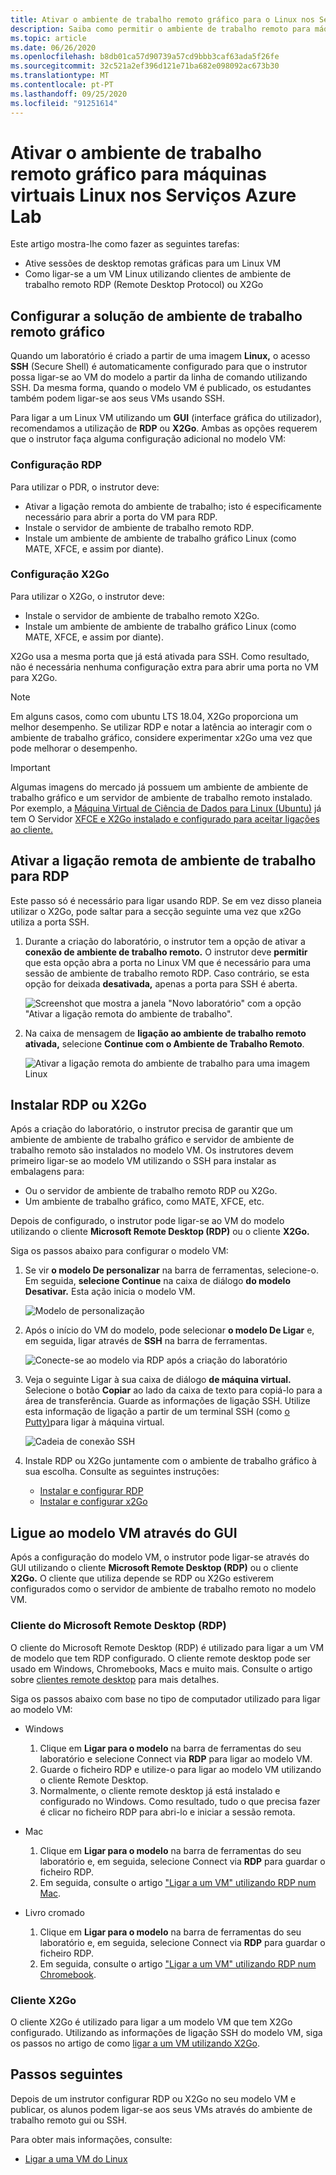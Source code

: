 ```yaml
---
title: Ativar o ambiente de trabalho remoto gráfico para o Linux nos Serviços Azure Lab ; Microsoft Docs
description: Saiba como permitir o ambiente de trabalho remoto para máquinas virtuais Linux em um laboratório em Azure Lab Services.
ms.topic: article
ms.date: 06/26/2020
ms.openlocfilehash: b8db01ca57d90739a57cd9bbb3caf63ada5f26fe
ms.sourcegitcommit: 32c521a2ef396d121e71ba682e098092ac673b30
ms.translationtype: MT
ms.contentlocale: pt-PT
ms.lasthandoff: 09/25/2020
ms.locfileid: "91251614"
---
```

# <a name="enable-graphical-remote-desktop-for-linux-virtual-machines-in-azure-lab-services"></a>Ativar o ambiente de trabalho remoto gráfico para máquinas virtuais Linux nos Serviços Azure Lab
Este artigo mostra-lhe como fazer as seguintes tarefas:

- Ative sessões de desktop remotas gráficas para um Linux VM
- Como ligar-se a um VM Linux utilizando clientes de ambiente de trabalho remoto RDP (Remote Desktop Protocol) ou X2Go

## <a name="set-up-graphical-remote-desktop-solution"></a>Configurar a solução de ambiente de trabalho remoto gráfico
Quando um laboratório é criado a partir de uma imagem **Linux,** o acesso **SSH** (Secure Shell) é automaticamente configurado para que o instrutor possa ligar-se ao VM do modelo a partir da linha de comando utilizando SSH.  Da mesma forma, quando o modelo VM é publicado, os estudantes também podem ligar-se aos seus VMs usando SSH.

Para ligar a um Linux VM utilizando um **GUI** (interface gráfica do utilizador), recomendamos a utilização de **RDP** ou **X2Go**.  Ambas as opções requerem que o instrutor faça alguma configuração adicional no modelo VM:

### <a name="rdp-setup"></a>Configuração RDP
Para utilizar o PDR, o instrutor deve:
  - Ativar a ligação remota do ambiente de trabalho; isto é especificamente necessário para abrir a porta do VM para RDP.
  - Instale o servidor de ambiente de trabalho remoto RDP.
  - Instale um ambiente de ambiente de trabalho gráfico Linux (como MATE, XFCE, e assim por diante).

### <a name="x2go-setup"></a>Configuração X2Go
Para utilizar o X2Go, o instrutor deve:
- Instale o servidor de ambiente de trabalho remoto X2Go.
- Instale um ambiente de ambiente de trabalho gráfico Linux (como MATE, XFCE, e assim por diante).

X2Go usa a mesma porta que já está ativada para SSH.  Como resultado, não é necessária nenhuma configuração extra para abrir uma porta no VM para X2Go.

> [!NOTE]
> Em alguns casos, como com ubuntu LTS 18.04, X2Go proporciona um melhor desempenho.  Se utilizar RDP e notar a latência ao interagir com o ambiente de trabalho gráfico, considere experimentar x2Go uma vez que pode melhorar o desempenho.

> [!IMPORTANT]
>  Algumas imagens do mercado já possuem um ambiente de ambiente de trabalho gráfico e um servidor de ambiente de trabalho remoto instalado.  Por exemplo, a [Máquina Virtual de Ciência de Dados para Linux (Ubuntu)](https://azuremarketplace.microsoft.com/marketplace/apps/microsoft-dsvm.ubuntu-1804) já tem O Servidor [XFCE e X2Go instalado e configurado para aceitar ligações ao cliente.](https://docs.microsoft.com/azure/machine-learning/data-science-virtual-machine/dsvm-ubuntu-intro#x2go)

## <a name="enable-remote-desktop-connection-for-rdp"></a>Ativar a ligação remota de ambiente de trabalho para RDP

Este passo só é necessário para ligar usando RDP.  Se em vez disso planeia utilizar o X2Go, pode saltar para a secção seguinte uma vez que x2Go utiliza a porta SSH.

1.  Durante a criação do laboratório, o instrutor tem a opção de ativar a **conexão de ambiente de trabalho remoto.**  O instrutor deve **permitir** que esta opção abra a porta no Linux VM que é necessário para uma sessão de ambiente de trabalho remoto RDP.  Caso contrário, se esta opção for deixada **desativada,** apenas a porta para SSH é aberta.
  
    ![Screenshot que mostra a janela "Novo laboratório" com a opção "Ativar a ligação remota do ambiente de trabalho".](./media/how-to-enable-remote-desktop-linux/enable-rdp-option.png)

2. Na caixa de mensagem de **ligação ao ambiente de trabalho remoto ativada,** selecione **Continue com o Ambiente de Trabalho Remoto**. 

    ![Ativar a ligação remota do ambiente de trabalho para uma imagem Linux](./media/how-to-enable-remote-desktop-linux/enabling-remote-desktop-connection-dialog.png)

## <a name="install-rdp-or-x2go"></a>Instalar RDP ou X2Go

Após a criação do laboratório, o instrutor precisa de garantir que um ambiente de ambiente de trabalho gráfico e servidor de ambiente de trabalho remoto são instalados no modelo VM.  Os instrutores devem primeiro ligar-se ao modelo VM utilizando o SSH para instalar as embalagens para:
- Ou o servidor de ambiente de trabalho remoto RDP ou X2Go.
- Um ambiente de trabalho gráfico, como MATE, XFCE, etc.

Depois de configurado, o instrutor pode ligar-se ao VM do modelo utilizando o cliente **Microsoft Remote Desktop (RDP)** ou o cliente **X2Go.**

Siga os passos abaixo para configurar o modelo VM:

1. Se vir **o modelo De personalizar** na barra de ferramentas, selecione-o. Em seguida, **selecione Continue** na caixa de diálogo **do modelo Desativar.** Esta ação inicia o modelo VM.  

    ![Modelo de personalização](./media/how-to-enable-remote-desktop-linux/customize-template.png)
1. Após o início do VM do modelo, pode selecionar **o modelo De Ligar** e, em seguida, ligar através de **SSH** na barra de ferramentas. 

    ![Conecte-se ao modelo via RDP após a criação do laboratório](./media/how-to-enable-remote-desktop-linux/rdp-after-lab-creation.png) 
1. Veja o seguinte Ligar à sua caixa de diálogo **de máquina virtual.** Selecione o botão **Copiar** ao lado da caixa de texto para copiá-lo para a área de transferência. Guarde as informações de ligação SSH. Utilize esta informação de ligação a partir de um terminal SSH (como [o Putty)](https://www.putty.org/)para ligar à máquina virtual.
 
    ![Cadeia de conexão SSH](./media/how-to-enable-remote-desktop-linux/ssh-connection-string.png)

4. Instale RDP ou X2Go juntamente com o ambiente de trabalho gráfico à sua escolha.  Consulte as seguintes instruções:
    - [Instalar e configurar RDP](https://docs.microsoft.com/azure/virtual-machines/linux/use-remote-desktop)
    - [Instalar e configurar x2Go](https://github.com/Azure/azure-devtestlab/tree/master/samples/ClassroomLabs/Scripts/X2GoRemoteDesktop)

## <a name="connect-to-the-template-vm-via-the-gui"></a>Ligue ao modelo VM através do GUI

Após a configuração do modelo VM, o instrutor pode ligar-se através do GUI utilizando o cliente **Microsoft Remote Desktop (RDP)** ou o cliente **X2Go.**  O cliente que utiliza depende se RDP ou X2Go estiverem configurados como o servidor de ambiente de trabalho remoto no modelo VM.  

### <a name="microsoft-remote-desktop-rdp-client"></a>Cliente do Microsoft Remote Desktop (RDP)

O cliente do Microsoft Remote Desktop (RDP) é utilizado para ligar a um VM de modelo que tem RDP configurado.  O cliente remote desktop pode ser usado em Windows, Chromebooks, Macs e muito mais.  Consulte o artigo sobre [clientes remote desktop](https://docs.microsoft.com/windows-server/remote/remote-desktop-services/clients/remote-desktop-clients) para mais detalhes.

Siga os passos abaixo com base no tipo de computador utilizado para ligar ao modelo VM:

- Windows
  1. Clique em **Ligar para o modelo** na barra de ferramentas do seu laboratório e selecione Connect via **RDP** para ligar ao modelo VM. 
  1. Guarde o ficheiro RDP e utilize-o para ligar ao modelo VM utilizando o cliente Remote Desktop. 
  1. Normalmente, o cliente remote desktop já está instalado e configurado no Windows.  Como resultado, tudo o que precisa fazer é clicar no ficheiro RDP para abri-lo e iniciar a sessão remota.

- Mac
  1. Clique em **Ligar para o modelo** na barra de ferramentas do seu laboratório e, em seguida, selecione Connect via **RDP** para guardar o ficheiro RDP.  
  1. Em seguida, consulte o artigo ["Ligar a um VM" utilizando RDP num Mac](connect-virtual-machine-mac-remote-desktop.md).

- Livro cromado
  1. Clique em **Ligar para o modelo** na barra de ferramentas do seu laboratório e, em seguida, selecione Connect via **RDP** para guardar o ficheiro RDP.  
  1. Em seguida, consulte o artigo ["Ligar a um VM" utilizando RDP num Chromebook](connect-virtual-machine-chromebook-remote-desktop.md).

### <a name="x2go-client"></a>Cliente X2Go

O cliente X2Go é utilizado para ligar a um modelo VM que tem X2Go configurado.  Utilizando as informações de ligação SSH do modelo VM, siga os passos no artigo de como [ligar a um VM utilizando X2Go](how-to-use-remote-desktop-linux-student.md#connect-to-the-student-vm-using-x2go).

## <a name="next-steps"></a>Passos seguintes
Depois de um instrutor configurar RDP ou X2Go no seu modelo VM e publicar, os alunos podem ligar-se aos seus VMs através do ambiente de trabalho remoto gui ou SSH.

Para obter mais informações, consulte:
 - [Ligar a uma VM do Linux](how-to-use-remote-desktop-linux-student.md)
